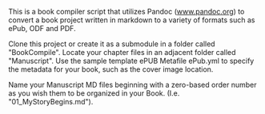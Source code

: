 This is a book compiler script that utilizes Pandoc (www.pandoc.org) to convert a book project written in markdown to a variety of formats such as ePub, ODF and PDF.

Clone this project or create it as a submodule in a folder called "BookCompile". Locate your chapter files in an adjacent folder called "Manuscript". Use the sample template ePUB Metafile ePub.yml to specify the metadata for your book, such as the cover image location.

Name your Manuscript MD files beginning with a zero-based order number as you wish them to be organized in your Book. (I.e. "01_MyStoryBegins.md"). 